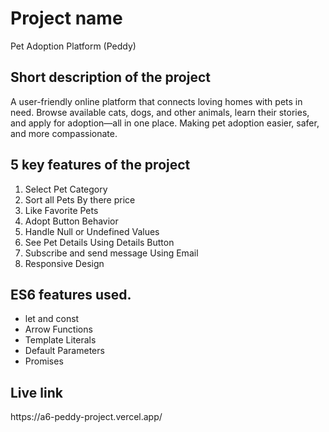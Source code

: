 <h1>Project name</h1>
<p>Pet Adoption Platform (Peddy)</p>
<h2>Short description of the project</h2>
<P>A user-friendly online platform that connects loving homes with pets in need. Browse available cats, dogs, and other animals, learn their stories, and apply for adoption—all in one place. Making pet adoption easier, safer, and more compassionate.</P>
<h2>5 key features of the project</h2>
<ol>
  <li>Select Pet Category</li>
  <li>Sort all Pets By there price</li>
  <li>Like Favorite Pets</li>
  <li>Adopt Button Behavior</li>
  <li>Handle Null or Undefined Values</li>
  <li>See Pet Details Using Details Button</li>
  <li>Subscribe and send message Using Email</li>
  <li>Responsive Design</li>
</ol>
<h2>ES6 features used.</h2>
<ul>
  <li>let and const</li>
  <li> Arrow Functions</li>
  <li>Template Literals</li>
  <li> Default Parameters</li>
  <li>Promises</li>
</ul>
<h2>Live link</h2>
https://a6-peddy-project.vercel.app/
